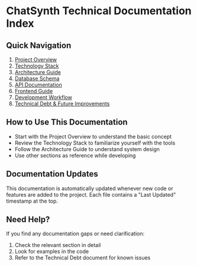 # ChatSynth Technical Documentation Index

## Quick Navigation
1. [Project Overview](./01_project_overview.md)
2. [Technology Stack](./02_technology_stack.md)
3. [Architecture Guide](./03_architecture_guide.md)
4. [Database Schema](./04_database_guide.md)
5. [API Documentation](./05_api_documentation.md)
6. [Frontend Guide](./06_frontend_guide.md)
7. [Development Workflow](./07_development_workflow.md)
8. [Technical Debt & Future Improvements](./08_technical_debt.md)

## How to Use This Documentation
- Start with the Project Overview to understand the basic concept
- Review the Technology Stack to familiarize yourself with the tools
- Follow the Architecture Guide to understand system design
- Use other sections as reference while developing

## Documentation Updates
This documentation is automatically updated whenever new code or features are added to the project. Each file contains a "Last Updated" timestamp at the top.

## Need Help?
If you find any documentation gaps or need clarification:
1. Check the relevant section in detail
2. Look for examples in the code
3. Refer to the Technical Debt document for known issues
